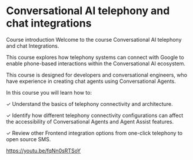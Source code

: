 # Conversational AI telephony and chat integrations

Course introduction
Welcome to the course Conversational AI telephony and chat Integrations.

This course explores how telephony systems can connect with Google to enable phone-based interactions within the Conversational AI ecosystem.

This course is designed for developers and conversational engineers, who have experience in creating chat agents using Conversational Agents.

In this course you will learn how to:


✓   Understand the basics of telephony connectivity and architecture.

✓   Identify how different telephony connectivity configurations can affect the accessibility of Conversational Agents and Agent Assist features.

✓   Review other Frontend integration options from one-click telephony to open source SMS.

https://youtu.be/fqNn0sRTSoY
